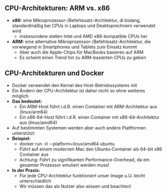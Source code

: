 ## CPU-Architekturen: ARM vs. x86

* **x86:** eine Mikroprozessor-/Befehlssatz-Architektur, di bislang,
standardmäßig bei CPUs in Laptops und Desktoprechnern verwendet wird
  * insbesondere stellen Intel und AMD x86-kompatible CPUs her
* **ARM:** eine alternative Mikroprozessor-/Befehlssatz-Architektur,
die vorwiegend in Smartphones und Tablets zum Einsatz kommt
  * Aber auch die Apple-Chips für MacBooks basieren auf ARM
  * Es scheint einen Trend hin zu ARM-basierten CPUs zu geben


## CPU-Architekturen und Docker

* Docker verwendet den Kernel des Host-Betriebssystems mit
* Ein Ändern der CPU-Architektur ist daher nicht so ohne weiteres möglich
* **Das bedeutet:**
  * Ein ARM-Host führt i.d.R. einen Container mit ARM-Architektur aus (linux/arm64)
  * Ein x86-64-Host führt i.d.R. einen Container mit x86-64-Architektur aus (linux/amd64)
* Auf bestimmten Systemen werden aber auch andere Plattformen unterstützt
* **Beispiel:**
  * docker run -it --platform=linux/amd64 ubuntu
  * Führt auf einem modernen Mac den Ubuntu-Container als 64-bit x86 Container aus
  * Achtung: Führt zu signifikanten Performance-Overhead, da ein gesamter 
  Prozessor emuliert werden muss!
* **In der Praxis:**
  * Für jede CPU-Architektur funktioniert unser Image u.U. leicht unterschiedlich
  * Wir müssen das als Nutzer also wissen und beachten!